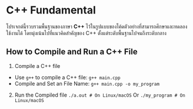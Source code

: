 # C++ Fundamental

โปรเจกต์นี้รวบรวมพื้นฐานของภาษา **C++** ไว้ในรูปแบบของโค้ดตัวอย่างที่สามารถศึกษาและทดลองใช้งานได้ โดยมุ่งเน้นไปที่แนวคิดสำคัญของ C++ ตั้งแต่ระดับพื้นฐานไปจนถึงระดับกลาง




## How to Compile and Run a C++ File

1. Compile a C++ file
- Use `g++` to compile a C++ file:
`g++ main.cpp`
- Compile and Set an File Name:
`g++ main.cpp -o my_program`
2. Run the Compiled file
`./a.out # On Linux/macOS`
Or 
`./my_program # On Linux/macOS`
